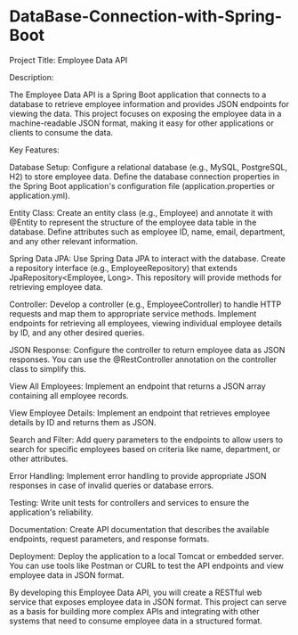 # DataBase-Connection-with-Spring-Boot
Project Title: Employee Data API

Description:

The Employee Data API is a Spring Boot application that connects to a database to retrieve employee information and provides JSON endpoints for viewing the data. This project focuses on exposing the employee data in a machine-readable JSON format, making it easy for other applications or clients to consume the data.

Key Features:

Database Setup: Configure a relational database (e.g., MySQL, PostgreSQL, H2) to store employee data. Define the database connection properties in the Spring Boot application's configuration file (application.properties or application.yml).

Entity Class: Create an entity class (e.g., Employee) and annotate it with @Entity to represent the structure of the employee data table in the database. Define attributes such as employee ID, name, email, department, and any other relevant information.

Spring Data JPA: Use Spring Data JPA to interact with the database. Create a repository interface (e.g., EmployeeRepository) that extends JpaRepository<Employee, Long>. This repository will provide methods for retrieving employee data.

Controller: Develop a controller (e.g., EmployeeController) to handle HTTP requests and map them to appropriate service methods. Implement endpoints for retrieving all employees, viewing individual employee details by ID, and any other desired queries.

JSON Response: Configure the controller to return employee data as JSON responses. You can use the @RestController annotation on the controller class to simplify this.

View All Employees: Implement an endpoint that returns a JSON array containing all employee records.

View Employee Details: Implement an endpoint that retrieves employee details by ID and returns them as JSON.

Search and Filter: Add query parameters to the endpoints to allow users to search for specific employees based on criteria like name, department, or other attributes.

Error Handling: Implement error handling to provide appropriate JSON responses in case of invalid queries or database errors.

Testing: Write unit tests for controllers and services to ensure the application's reliability.

Documentation: Create API documentation that describes the available endpoints, request parameters, and response formats.

Deployment: Deploy the application to a local Tomcat or embedded server. You can use tools like Postman or CURL to test the API endpoints and view employee data in JSON format.

By developing this Employee Data API, you will create a RESTful web service that exposes employee data in JSON format. This project can serve as a basis for building more complex APIs and integrating with other systems that need to consume employee data in a structured format.
